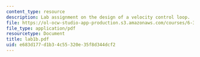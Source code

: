 ```yaml
---
content_type: resource
description: Lab assignment on the design of a velocity control loop.
file: https://ol-ocw-studio-app-production.s3.amazonaws.com/courses/6-302-feedback-systems-spring-2007/e683d177d1b34c55320e35f8d344dcf2_lab1b.pdf
file_type: application/pdf
resourcetype: Document
title: lab1b.pdf
uid: e683d177-d1b3-4c55-320e-35f8d344dcf2
---
```

